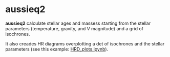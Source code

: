 # aussieq2
**aussieq2** calculate stellar ages and massess starting from the stellar parameters (temperature, gravity, and V magnitude) and a grid of isochrones. 



It also creades HR diagrams overplotting a det of isochrones and the stellar parameters (see this example: [HRD_plots.ipynb](https://github.com/spinastro/aussieq2/blob/master/HRD_plots.ipynb)).
